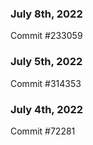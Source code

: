 ### July 8th, 2022

Commit #233059

### July 5th, 2022

Commit #314353


### July 4th, 2022

Commit #72281
